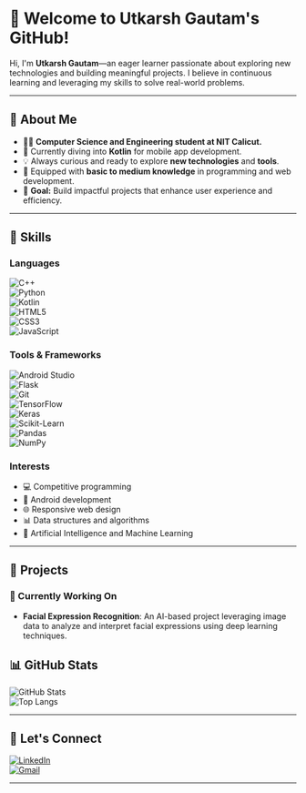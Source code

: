 # 👋 Welcome to **Utkarsh Gautam's GitHub!**

Hi, I'm **Utkarsh Gautam**—an eager learner passionate about exploring new technologies and building meaningful projects. I believe in continuous learning and leveraging my skills to solve real-world problems.

---

## 🌟 About Me  

- 🧑‍🎓 **Computer Science and Engineering student at NIT Calicut.**  
- 🌱 Currently diving into **Kotlin** for mobile app development.  
- 💡 Always curious and ready to explore **new technologies** and **tools**.  
- 🚰 Equipped with **basic to medium knowledge** in programming and web development.  
- 🎯 **Goal:** Build impactful projects that enhance user experience and efficiency.  

---

## 🔧 Skills  

### Languages  
![C++](https://img.shields.io/badge/C++-00599C?style=for-the-badge&logo=cplusplus&logoColor=white)  
![Python](https://img.shields.io/badge/Python-3776AB?style=for-the-badge&logo=python&logoColor=white)  
![Kotlin](https://img.shields.io/badge/Kotlin-7F52FF?style=for-the-badge&logo=kotlin&logoColor=white)  
![HTML5](https://img.shields.io/badge/HTML5-E34F26?style=for-the-badge&logo=html5&logoColor=white)  
![CSS3](https://img.shields.io/badge/CSS3-1572B6?style=for-the-badge&logo=css3&logoColor=white)  
![JavaScript](https://img.shields.io/badge/JavaScript-F7DF1E?style=for-the-badge&logo=javascript&logoColor=black)  

### Tools & Frameworks  
![Android Studio](https://img.shields.io/badge/Android%20Studio-3DDC84?style=for-the-badge&logo=android-studio&logoColor=white)  
![Flask](https://img.shields.io/badge/Flask-000000?style=for-the-badge&logo=flask&logoColor=white)  
![Git](https://img.shields.io/badge/Git-F05032?style=for-the-badge&logo=git&logoColor=white)   
![TensorFlow](https://img.shields.io/badge/TensorFlow-FF6F00?style=for-the-badge&logo=tensorflow&logoColor=white)  
![Keras](https://img.shields.io/badge/Keras-D00000?style=for-the-badge&logo=keras&logoColor=white)   
![Scikit-Learn](https://img.shields.io/badge/Scikit--Learn-F7931E?style=for-the-badge&logo=scikit-learn&logoColor=white)  
![Pandas](https://img.shields.io/badge/Pandas-150458?style=for-the-badge&logo=pandas&logoColor=white)  
![NumPy](https://img.shields.io/badge/NumPy-013243?style=for-the-badge&logo=numpy&logoColor=white)  

### Interests  
- 💻 Competitive programming  
- 📱 Android development  
- 🌐 Responsive web design  
- 📊 Data structures and algorithms  
- 🤖 Artificial Intelligence and Machine Learning  

---

## 🌱 Projects  

### 🚧 Currently Working On  
- **Facial Expression Recognition**: An AI-based project leveraging image data to analyze and interpret facial expressions using deep learning techniques.  

## 📊 GitHub Stats  

![GitHub Stats](https://github-readme-stats.vercel.app/api?username=Utkarsh-0192a&show_icons=true&theme=radical)  
![Top Langs](https://github-readme-stats.vercel.app/api/top-langs/?username=Utkarsh-0192a&layout=compact&theme=radical)  

---

## 🤝 Let's Connect  

[![LinkedIn](https://img.shields.io/badge/LinkedIn-0077B5?style=for-the-badge&logo=linkedin&logoColor=white)](https://www.linkedin.com/in/utkarsh-gautam-578724310)  
[![Gmail](https://img.shields.io/badge/Email-D14836?style=for-the-badge&logo=gmail&logoColor=white)](mailto:iutkarshgautam@gmail.com)  

---
